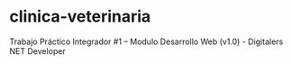 # clinica-veterinaria
Trabajo Práctico Integrador #1 – Modulo Desarrollo Web (v1.0) - Digitalers NET Developer
